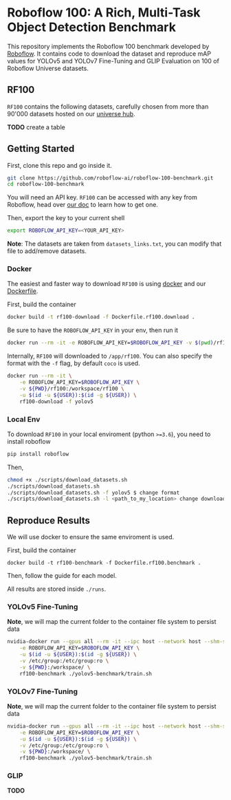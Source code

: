 # Roboflow 100: A Rich, Multi-Task Object Detection Benchmark

This repository implements the Roboflow 100 benchmark developed by [Roboflow](https://roboflow.com/). It contains code to download the dataset and reproduce 
mAP values for YOLOv5 and YOLOv7 Fine-Tuning and GLIP Evaluation on 100 of Roboflow Universe
datasets. 

## RF100

`RF100` contains the following datasets, carefully chosen from more than 90'000 datasets hosted on our [universe hub](https://universe.roboflow.com/).

**TODO** create a table

## Getting Started

First, clone this repo and go inside it.


```bash
git clone https://github.com/roboflow-ai/roboflow-100-benchmark.git
cd roboflow-100-benchmark
```

You will need an API key. `RF100` can be accessed with any key from Roboflow, head over [our doc](https://docs.roboflow.com/rest-api.') to learn how to get one.

Then, export the key to your current shell

```bash
export ROBOFLOW_API_KEY=<YOUR_API_KEY>
```

**Note**: The datasets are taken from `datasets_links.txt`, you can modify that file to add/remove datasets.

### Docker

The easiest and faster way to download `RF100` is using [docker](https://docs.docker.com/engine/install/) and our [Dockerfile](Dockerfile.rf100.download).

First, build the container

```bash
docker build -t rf100-download -f Dockerfile.rf100.download .
```

Be sure to have the `ROBOFLOW_API_KEY` in your env, then run it

```bash
docker run --rm -it -e ROBOFLOW_API_KEY=$ROBOFLOW_API_KEY -v $(pwd)/rf100:/app/rf100 rf100-download
```

Internally, `RF100` will downloaded to `/app/rf100`. You can also specify the format with the `-f` flag, by default `coco` is used.

```bash
docker run --rm -it \
    -e ROBOFLOW_API_KEY=$ROBOFLOW_API_KEY \
    -v ${PWD}/rf100:/workspace/rf100 \
    -u $(id -u ${USER}):$(id -g ${USER}) \
    rf100-download -f yolov5
```


### Local Env

To download `RF100` in your local enviroment (python `>=3.6`), you need to install roboflow

```bash
pip install roboflow
```

Then,

```bash
chmod +x ./scripts/download_datasets.sh
./scripts/download_datasets.sh 
./scripts/download_datasets.sh -f yolov5 $ change format
./scripts/download_datasets.sh -l <path_to_my_location> change download location
```

## Reproduce Results

We will use docker to ensure the same enviroment is used.

First, build the container


```
docker build -t rf100-benchmark -f Dockerfile.rf100.benchmark .
```

Then, follow the guide for each model.

All results are stored inside `./runs`. 

### YOLOv5 Fine-Tuning

**Note**, we will map the current folder to the container file system to persist data

```bash
nvidia-docker run --gpus all --rm -it --ipc host --network host --shm-size 64g \
    -e ROBOFLOW_API_KEY=$ROBOFLOW_API_KEY \
    -u $(id -u ${USER}):$(id -g ${USER}) \
    -v /etc/group:/etc/group:ro \
    -v ${PWD}:/workspace/ \
    rf100-benchmark ./yolov5-benchmark/train.sh	
```

### YOLOv7 Fine-Tuning
**Note**, we will map the current folder to the container file system to persist data

```bash
nvidia-docker run --gpus all --rm -it --ipc host --network host --shm-size 64g \
    -e ROBOFLOW_API_KEY=$ROBOFLOW_API_KEY \
    -u $(id -u ${USER}):$(id -g ${USER}) \
    -v /etc/group:/etc/group:ro \
    -v ${PWD}:/workspace/ \
    rf100-benchmark ./yolov5-benchmark/train.sh	
```
### GLIP

**TODO**
